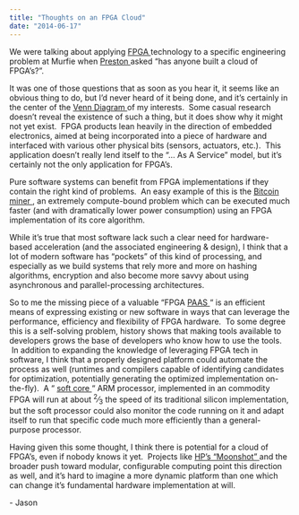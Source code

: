 ```yaml
---
title: "Thoughts on an FPGA Cloud"
date: "2014-06-17"
---
```


<div class="content">
<p>We were talking about applying <a href="http://en.wikipedia.org/wiki/Fpga" target="_blank"> FPGA </a>
technology to a specific engineering problem at Murfie when <a href="https://twitter.com/gl33p" target="_blank"> Preston
</a> asked “has anyone built a cloud of FPGA’s?”.</p>
<p>It was one of those questions that as soon as you hear it, it seems like an
obvious thing to do, but I’d never heard of it being done, and it’s certainly
in the center of the <a href="http://en.wikipedia.org/wiki/Venn_diagram" target="_blank"> Venn Diagram
</a> of my interests.  Some casual
research doesn’t reveal the existence of such a thing, but it does show why it
might not yet exist.  FPGA products lean heavily in the direction of embedded
electronics, aimed at being incorporated into a piece of hardware and
interfaced with various other physical bits (sensors, actuators, etc.).  This
application doesn’t really lend itself to the “… As A Service” model, but
it’s certainly not the only application for FPGA’s.</p>
<p>Pure software systems can benefit from FPGA implementations if they contain
the right kind of problems.  An easy example of this is the <a href="http://en.wikipedia.org/wiki/Bitcoin_miner#Bitcoin_mining" target="_blank"> Bitcoin miner
</a> , an extremely
compute-bound problem which can be executed much faster (and with dramatically
lower power consumption) using an FPGA implementation of its core algorithm.</p>
<p>While it’s true that most software lack such a clear need for hardware-based
acceleration (and the associated engineering &amp; design), I think that a lot of
modern software has “pockets” of this kind of processing, and especially as we
build systems that rely more and more on hashing algorithms, encryption and
also become more savvy about using asynchronous and parallel-processing
architectures.</p>
<p>So to me the missing piece of a valuable “FPGA <a href="http://en.wikipedia.org/wiki/Platform_as_a_service" target="_blank"> PAAS
</a> “ is an efficient means
of expressing existing or new software in ways that can leverage the
performance, efficiency and flexibility of FPGA hardware.  To some degree this
is a self-solving problem, history shows that making tools available to
developers grows the base of developers who know how to use the tools.  In
addition to expanding the knowledge of leveraging FPGA tech in software, I
think that a properly designed platform could automate the process as well
(runtimes and compilers capable of identifying candidates for optimization,
potentially generating the optimized implementation on-the-fly).  A “ <a href="http://en.wikipedia.org/wiki/Soft_microprocessor" target="_blank"> soft
core </a> “ ARM processor,
implemented in an commodity FPGA will run at about <sup>2</sup>⁄<sub>3</sub> the speed of its
traditional silicon implementation, but the soft processor could also monitor
the code running on it and adapt itself to run that specific code much more
efficiently than a general-purpose processor.</p>
<p>Having given this some thought, I think there is potential for a cloud of
FPGA’s, even if nobody knows it yet.  Projects like <a href="http://h17007.www1.hp.com/us/en/enterprise/servers/products/moonshot/index.aspx" target="_blank"> HP’s “Moonshot”
</a>
and the broader push toward modular, configurable computing point this
direction as well, and it’s hard to imagine a more dynamic platform than one
which can change it’s fundamental hardware implementation at will.</p>
<p>- Jason</p>
</div>
